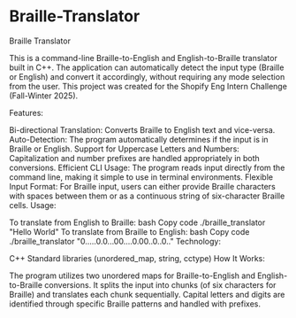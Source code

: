 # Braille-Translator

Braille Translator

This is a command-line Braille-to-English and English-to-Braille translator built in C++. The application can automatically detect the input type (Braille or English) and convert it accordingly, without requiring any mode selection from the user. This project was created for the Shopify Eng Intern Challenge (Fall-Winter 2025).

Features:

Bi-directional Translation: Converts Braille to English text and vice-versa.
Auto-Detection: The program automatically determines if the input is in Braille or English.
Support for Uppercase Letters and Numbers: Capitalization and number prefixes are handled appropriately in both conversions.
Efficient CLI Usage: The program reads input directly from the command line, making it simple to use in terminal environments.
Flexible Input Format: For Braille input, users can either provide Braille characters with spaces between them or as a continuous string of six-character Braille cells.
Usage:

To translate from English to Braille:
bash
Copy code
./braille_translator "Hello World"
To translate from Braille to English:
bash
Copy code
./braille_translator "0.....0.0...00....0.00..0..0.."
Technology:

C++
Standard libraries (unordered_map, string, cctype)
How It Works:

The program utilizes two unordered maps for Braille-to-English and English-to-Braille conversions. It splits the input into chunks (of six characters for Braille) and translates each chunk sequentially. Capital letters and digits are identified through specific Braille patterns and handled with prefixes.
